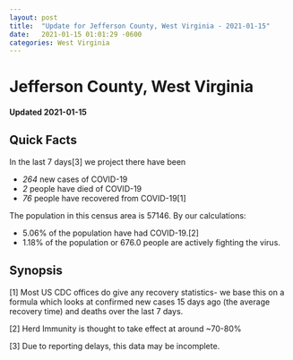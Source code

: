 ```yaml
---
layout: post
title:  "Update for Jefferson County, West Virginia - 2021-01-15"
date:   2021-01-15 01:01:29 -0600
categories: West Virginia
---
```


# Jefferson County, West Virginia
#### Updated 2021-01-15

## Quick Facts

In the last 7 days[3] we project there have been
- *264* new cases of COVID-19
- *2* people have died of COVID-19
- *76* people have recovered from COVID-19[1]

The population in this census area is 57146. By our calculations:
- 5.06% of the population have had COVID-19.[2]
- 1.18% of the population or 676.0 people are actively fighting the virus.

## Synopsis




[1] Most US CDC offices do give any recovery statistics- we base this on a formula which looks at confirmed new cases
15 days ago (the average recovery time) and deaths over the last 7 days.

[2] Herd Immunity is thought to take effect at around ~70-80%

[3] Due to reporting delays, this data may be incomplete.
 
    